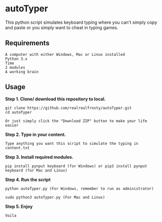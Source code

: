 # autoTyper

This python script simulates keyboard typing where you can't simply copy and paste or you simply want to cheat in typing games.

## Requirements

```
A computer with either Windows, Mac or Linux installed
Python 3.x
Time
2 modules
A working brain
```

## Usage

**Step 1. Clone/ download this repository to local.**

```
git clone https://github.com/realrealfrosty/autoTyper.git
cd autoTyper

Or just simply click the "Download ZIP" button to make your life easier
```

**Step 2. Type in your content.**

```
Type anything you want this script to simulate the typing in content.txt
```

**Step 3. Install required modules.**

```
pip install pynput keyboard (for Windows) or pip3 install pynput keyboard (for Mac and Linux)
```

**Step 4. Run the script**

```
python autoTyper.py (For Windows, remember to run as administrator)

sudo python3 autoTyper.py (For Mac and Linux)
```

**Step 5. Enjoy**

```
Voila
```
